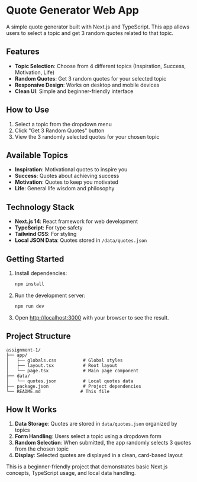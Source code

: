 # Quote Generator Web App

A simple quote generator built with Next.js and TypeScript. This app allows users to select a topic and get 3 random quotes related to that topic.

## Features

- **Topic Selection**: Choose from 4 different topics (Inspiration, Success, Motivation, Life)
- **Random Quotes**: Get 3 random quotes for your selected topic
- **Responsive Design**: Works on desktop and mobile devices
- **Clean UI**: Simple and beginner-friendly interface

## How to Use

1. Select a topic from the dropdown menu
2. Click "Get 3 Random Quotes" button
3. View the 3 randomly selected quotes for your chosen topic

## Available Topics

- **Inspiration**: Motivational quotes to inspire you
- **Success**: Quotes about achieving success
- **Motivation**: Quotes to keep you motivated
- **Life**: General life wisdom and philosophy

## Technology Stack

- **Next.js 14**: React framework for web development
- **TypeScript**: For type safety
- **Tailwind CSS**: For styling
- **Local JSON Data**: Quotes stored in `/data/quotes.json`

## Getting Started

1. Install dependencies:
   ```bash
   npm install
   ```

2. Run the development server:
   ```bash
   npm run dev
   ```

3. Open [http://localhost:3000](http://localhost:3000) with your browser to see the result.

## Project Structure

```
assignment-1/
├── app/
│   ├── globals.css          # Global styles
│   ├── layout.tsx           # Root layout
│   └── page.tsx             # Main page component
├── data/
│   └── quotes.json          # Local quotes data
├── package.json             # Project dependencies
└── README.md               # This file
```

## How It Works

1. **Data Storage**: Quotes are stored in `data/quotes.json` organized by topics
2. **Form Handling**: Users select a topic using a dropdown form
3. **Random Selection**: When submitted, the app randomly selects 3 quotes from the chosen topic
4. **Display**: Selected quotes are displayed in a clean, card-based layout

This is a beginner-friendly project that demonstrates basic Next.js concepts, TypeScript usage, and local data handling. 